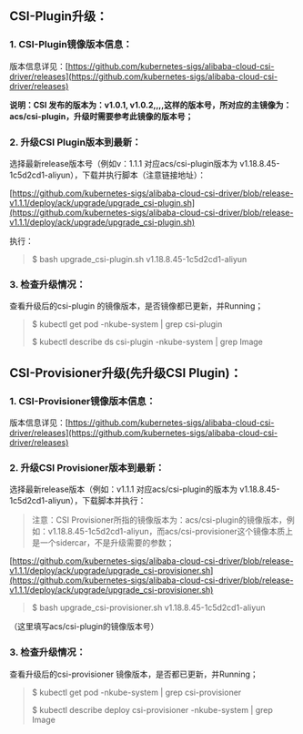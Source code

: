 
## CSI-Plugin升级：

### 1. CSI-Plugin镜像版本信息：

版本信息详见：[https://github.com/kubernetes-sigs/alibaba-cloud-csi-driver/releases](https://github.com/kubernetes-sigs/alibaba-cloud-csi-driver/releases)

**说明：CSI 发布的版本为：v1.0.1, v1.0.2,,,,这样的版本号，所对应的主镜像为：acs/csi-plugin，升级时需要参考此镜像的版本号；**

### 2. 升级CSI Plugin版本到最新：

选择最新release版本号（例如v：1.1.1 对应acs/csi-plugin版本为 v1.18.8.45-1c5d2cd1-aliyun），下载并执行脚本（注意链接地址）：

[https://github.com/kubernetes-sigs/alibaba-cloud-csi-driver/blob/release-v1.1.1/deploy/ack/upgrade/upgrade_csi-plugin.sh](https://github.com/kubernetes-sigs/alibaba-cloud-csi-driver/blob/release-v1.1.1/deploy/ack/upgrade/upgrade_csi-plugin.sh)

执行：
>$ bash upgrade_csi-plugin.sh v1.18.8.45-1c5d2cd1-aliyun

### 3. 检查升级情况：

查看升级后的csi-plugin 的镜像版本，是否镜像都已更新，并Running；
> $ kubectl get pod -nkube-system | grep csi-plugin
>
> $ kubectl describe ds csi-plugin -nkube-system | grep Image


## CSI-Provisioner升级(先升级CSI Plugin)：

### 1. CSI-Provisioner镜像版本信息：
版本信息详见：[https://github.com/kubernetes-sigs/alibaba-cloud-csi-driver/releases](https://github.com/kubernetes-sigs/alibaba-cloud-csi-driver/releases)

### 2. 升级CSI Provisioner版本到最新：
选择最新release版本（例如：v1.1.1 对应acs/csi-plugin的版本为 v1.18.8.45-1c5d2cd1-aliyun），下载脚本并执行：

> 注意：CSI Provisioner所指的镜像版本为：acs/csi-plugin的镜像版本，例如：v1.18.8.45-1c5d2cd1-aliyun，而acs/csi-provisioner这个镜像本质上是一个sidercar，不是升级需要的参数；

[https://github.com/kubernetes-sigs/alibaba-cloud-csi-driver/blob/release-v1.1.1/deploy/ack/upgrade/upgrade_csi-provisioner.sh](https://github.com/kubernetes-sigs/alibaba-cloud-csi-driver/blob/release-v1.1.1/deploy/ack/upgrade/upgrade_csi-provisioner.sh)

> $ bash upgrade_csi-provisioner.sh v1.18.8.45-1c5d2cd1-aliyun

（这里填写acs/csi-plugin的镜像版本号）

### 3. 检查升级情况：
查看升级后的csi-provisioner 镜像版本，是否都已更新，并Running；

> $ kubectl get pod -nkube-system | grep csi-provisioner
>
> $ kubectl describe deploy csi-provisioner -nkube-system | grep Image

